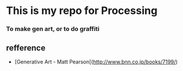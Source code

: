 # This is my repo for Processing
### To make gen art, or to do graffiti

## refference

- [Generative Art - Matt Pearson[(http://www.bnn.co.jp/books/7199/)
